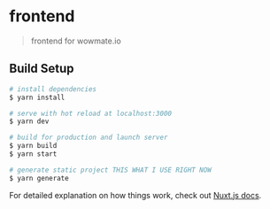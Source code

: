 # frontend

> frontend for wowmate.io

## Build Setup

```bash
# install dependencies
$ yarn install

# serve with hot reload at localhost:3000
$ yarn dev

# build for production and launch server
$ yarn build
$ yarn start

# generate static project THIS WHAT I USE RIGHT NOW
$ yarn generate
```

For detailed explanation on how things work, check out [Nuxt.js docs](https://nuxtjs.org).
